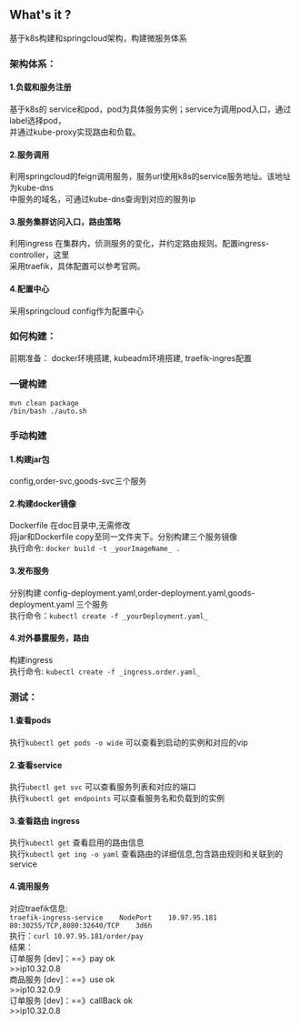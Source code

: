 <h2> What's it ?</h2>
基于k8s构建和springcloud架构，构建微服务体系
<h3>架构体系：</h3>
<h4>1.负载和服务注册</h4>
  基于k8s的 service和pod，pod为具体服务实例；service为调用pod入口，通过label选择pod，</br>
并通过kube-proxy实现路由和负载。
<h4>2.服务调用</h4>
  利用springcloud的feign调用服务，服务url使用k8s的service服务地址。该地址为kube-dns</br>
中服务的域名，可通过kube-dns查询到对应的服务ip
<h4>3.服务集群访问入口，路由策略</h4>
  利用ingress 在集群内，侦测服务的变化，并约定路由规则。配置ingress-controller，这里</br>
采用traefik，具体配置可以参考官网。
<h4>4.配置中心</h4>
  采用springcloud config作为配置中心
<h3>如何构建：</h3>
前期准备：
  docker环境搭建,   
  kubeadm环境搭建,   
  traefik-ingres配置   
<h3>一键构建</h3>
  <code>mvn clean package</code></br>
  <code>/bin/bash ./auto.sh</code>
<h3>手动构建</h3>
<h4>1.构建jar包</h4>
  config,order-svc,goods-svc三个服务</br>
<h4>2.构建docker镜像</h4>
  Dockerfile 在doc目录中,无需修改</br>
  将jar和Dockerfile copy至同一文件夹下。分别构建三个服务镜像</br>
  执行命令: <code>docker build -t _yourImageName_ .</code>
<h4>3.发布服务</h4>
  分别构建 config-deployment.yaml,order-deployment.yaml,goods-deployment.yaml 三个服务</br>
  执行命令：<code>kubectl create -f _yourDeployment.yaml_</code>
<h4>4.对外暴露服务，路由</h4>
  构建ingress </br>
  执行命令: <code>kubectl create -f _ingress.order.yaml_</code>
<h3>测试：</h3>
<h4>1.查看pods</h4>
执行<code>kubectl get pods -o wide</code>
可以查看到启动的实例和对应的vip
<h4>2.查看service</h4>
执行<code>ubectl get svc</code>
可以查看服务列表和对应的端口</br>
执行<code>kubectl get endpoints</code>
可以查看服务名和负载到的实例
<h4>3.查看路由 ingress</h4>
执行<code>kubectl get</code>
查看启用的路由信息</br>
执行<code>kubectl get ing -o yaml</code>
查看路由的详细信息,包含路由规则和关联到的service

<h4>4.调用服务</h4>
对应traefik信息:</br>
<code>traefik-ingress-service    NodePort    10.97.95.181    <none>    80:30255/TCP,8080:32640/TCP    3d6h</code></br>
执行：<code>curl 10.97.95.181/order/pay</code></br>
结果：<p6></br>订单服务 [dev]：==》pay ok </br>
         >>ip10.32.0.8 </br>
         商品服务 [dev]：==》use ok</br>
         >>ip10.32.0.9</br>
         订单服务 [dev]：==》callBack ok</br>
         >>ip10.32.0.8</p6>
    

